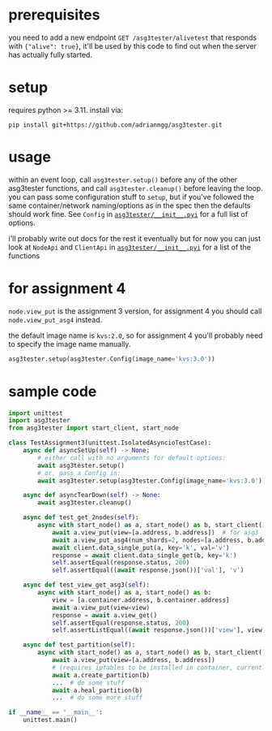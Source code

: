 
# prerequisites
you need to add a new endpoint `GET /asg3tester/alivetest` that responds with `{"alive": true}`,
it'll be used by this code to find out when the server has actually fully started.

# setup
requires python >= 3.11. install via:
```
pip install git+https://github.com/adrianmgg/asg3tester.git
```

# usage
within an event loop, call `asg3tester.setup()` before any of the other asg3tester functions, and
call `asg3tester.cleanup()` before leaving the loop. you can pass some configuration stuff to
`setup`, but if you've followed the same container/network naming/options as in the spec then the
defaults should work fine. See `Config` in [`asg3tester/__init__.pyi`](asg3tester/__init__.pyi) for
a full list of options.

i'll probably write out docs for the rest it eventually but for now you can just look at `NodeApi`
and `ClientApi` in [`asg3tester/__init__.pyi`](asg3tester/__init__.pyi) for a list of the functions

# for assignment 4

`node.view_put` is the assignment 3 version,
for assignment 4 you should call `node.view_put_asg4` instead.

the default image name is `kvs:2.0`, so for assignment 4 you'll probably need to specify the image
name manually.
```python
asg3tester.setup(asg3tester.Config(image_name='kvs:3.0'))
```

# sample code

```python
import unittest
import asg3tester
from asg3tester import start_client, start_node

class TestAssignment3(unittest.IsolatedAsyncioTestCase):
    async def asyncSetUp(self) -> None:
        # either call with no arguments for default options:
        await asg3tester.setup()
        # or, pass a Config in:
        await asg3tester.setup(asg3tester.Config(image_name='kvs:3.0'))

    async def asyncTearDown(self) -> None:
        await asg3tester.cleanup()

    async def test_get_2nodes(self):
        async with start_node() as a, start_node() as b, start_client() as client:
            await a.view_put(view=[a.address, b.address])  # for asg3
            await a.view_put_asg4(num_shards=2, nodes=[a.address, b.address])  # for asg4
            await client.data_single_put(a, key='k', val='v')
            response = await client.data_single_get(b, key='k')
            self.assertEqual(response.status, 200)
            self.assertEqual((await response.json())['val'], 'v')

    async def test_view_get_asg3(self):
        async with start_node() as a, start_node() as b:
            view = [a.container.address, b.container.address]
            await a.view_put(view=view)
            response = await a.view_get()
            self.assertEqual(response.status, 200)
            self.assertListEqual((await response.json())['view'], view)

    async def test_partition(self):
        async with start_node() as a, start_node() as b, start_client() as client:
            await a.view_put(view=[a.address, b.address])
            # (requires iptables to be installed in container, currently just fails silently if it isn't)
            await a.create_partition(b)
            ...  # do some stuff
            await a.heal_partition(b)
            ...  # do some more stuff

if __name__ == '__main__':
    unittest.main()
```

